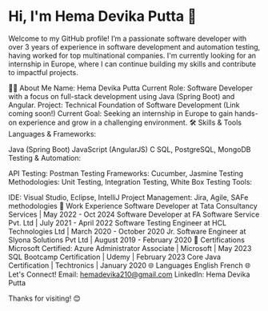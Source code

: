 # Hi, I'm Hema Devika Putta 👋

Welcome to my GitHub profile! I’m a passionate software developer with over 3 years of experience in software development and automation testing, having worked for top multinational companies. I'm currently looking for an internship in Europe, where I can continue building my skills and contribute to impactful projects.

👩‍💻 About Me
Name: Hema Devika Putta
Current Role: Software Developer with a focus on full-stack development using Java (Spring Boot) and Angular.
Project: Technical Foundation of Software Development (Link coming soon!)
Current Goal: Seeking an internship in Europe to gain hands-on experience and grow in a challenging environment.
🛠 Skills & Tools
Languages & Frameworks:

Java (Spring Boot)
JavaScript (AngularJS)
C
SQL, PostgreSQL, MongoDB
Testing & Automation:

API Testing: Postman
Testing Frameworks: Cucumber, Jasmine
Testing Methodologies: Unit Testing, Integration Testing, White Box Testing
Tools:

IDE: Visual Studio, Eclipse, IntelliJ
Project Management: Jira, Agile, SAFe methodologies
💼 Work Experience
Software Developer at Tata Consultancy Services | May 2022 - Oct 2024
Software Developer at FA Software Service Pvt. Ltd | July 2021 - April 2022
Software Testing Engineer at HCL Technologies Ltd | March 2020 - October 2020
Jr. Software Engineer at Slyona Solutions Pvt Ltd | August 2019 - February 2020
📜 Certifications
Microsoft Certified: Azure Administrator Associate | Microsoft | May 2023
SQL Bootcamp Certification | Udemy | February 2023
Core Java Certification | Techtronics | January 2020
🌐 Languages
English
French
🌐 Let's Connect!
Email: hemadevika210@gmail.com
LinkedIn: Hema Devika Putta

Thanks for visiting! 😊
